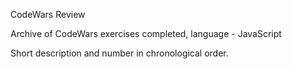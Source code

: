 CodeWars Review

Archive of CodeWars exercises completed, language - JavaScript

Short description and number in chronological order.
